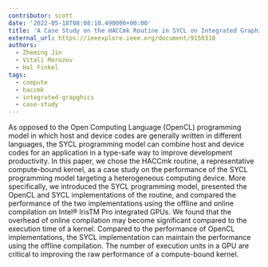 ```yaml
---
contributor: scott
date: '2022-05-18T08:08:10.490000+00:00'
title: 'A Case Study on the HACCmk Routine in SYCL on Integrated Graphics'
external_url: https://ieeexplore.ieee.org/document/9150310
authors:
  - Zheming Jin
  - Vitali Morozov
  - Hal Finkel
tags:
  - compute
  - haccmk
  - integrated-grapghics
  - case-study
---
```


As opposed to the Open Computing Language (OpenCL) programming model in which host and device codes are generally
written in different languages, the SYCL programming model can combine host and device codes for an application in a
type-safe way to improve development productivity. In this paper, we chose the HACCmk routine, a representative
compute-bound kernel, as a case study on the performance of the SYCL programming model targeting a heterogeneous
computing device. More specifically, we introduced the SYCL programming model, presented the OpenCL and SYCL
implementations of the routine, and compared the performance of the two implementations using the offline and online
compilation on Intel® IrisTM Pro integrated GPUs. We found that the overhead of online compilation may become
significant compared to the execution time of a kernel. Compared to the performance of OpenCL implementations, the SYCL
implementation can maintain the performance using the offline compilation. The number of execution units in a GPU are
critical to improving the raw performance of a compute-bound kernel.
